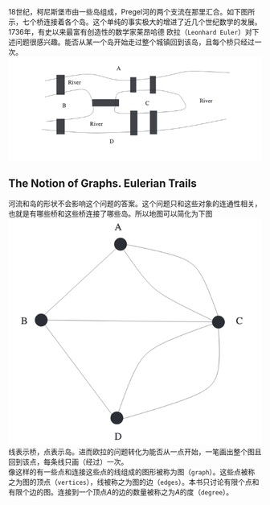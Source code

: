 18世纪，柯尼斯堡市由一些岛组成，Pregel河的两个支流在那里汇合。如下图所示，七个桥连接着各个岛。这个单纯的事实极大的增进了近几个世纪数学的发展。1736年，有史以来最富有创造性的数学家莱昂哈德 欧拉（`Leonhard Euler`）对下述问题很感兴趣。能否从某一个岛开始走过整个城镇回到该岛，且每个桥只经过一次。  
![](0901.png)

## The Notion of Graphs. Eulerian Trails
河流和岛的形状不会影响这个问题的答案。这个问题只和这些对象的连通性相关，也就是有哪些桥和这些桥连接了哪些岛。所以地图可以简化为下图  
![](0902.png)  
线表示桥，点表示岛。进而欧拉的问题转化为能否从一点开始，一笔画出整个图且回到该点，每条线只画（经过）一次。  
像这样的有一些点和连接这些点的线组成的图形被称为图（`graph`）。这些点被称之为图的顶点（`vertices`），线被称之为图的边（`edges`）。本书只讨论有限个点和有限个边的图。连接到一个顶点$A$的边的数量被称之为$A$的度（`degree`）。
